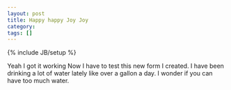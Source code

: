 ```yaml
---
layout: post
title: Happy happy Joy Joy
category: 
tags: []
---
```

{% include JB/setup %}

Yeah I got it working
Now I have to test this new form I created.
I have been drinking a lot of water lately
like over a gallon a day.  I wonder if you
can have too much water.
